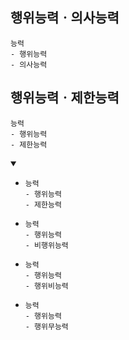

## 행위능력ㆍ의사능력
```
능력
- 행위능력
- 의사능력
```


## 행위능력ㆍ제한능력
```
능력
- 행위능력
- 제한능력
```
<details open>
    <summary></summary>

- ```
  능력
  - 행위능력
  - 제한능력
  ```
- ```
  능력
  - 행위능력
  - 비행위능력
  ```
- ```
  능력
  - 행위능력
  - 행위비능력
  ```
- ```
  능력
  - 행위능력
  - 행위무능력
  ```
</details>


